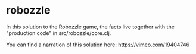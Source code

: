 # robozzle

In this solution to the Robozzle game, the facts live together with
the "production code" in src/robozzle/core.clj.

You can find a narration of this solution here:
https://vimeo.com/19404746
